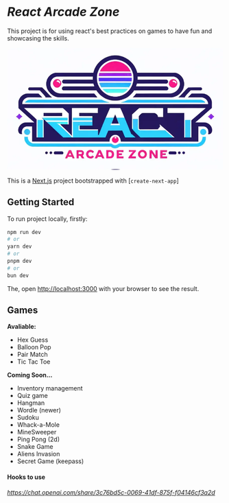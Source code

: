 # *React Arcade Zone*
This project is for using react's best practices on games to have fun and showcasing the skills.

![react arcade zone hero section](public/ReadmeHeroSection.webp)

This is a [Next.js](https://nextjs.org/) project bootstrapped with [`create-next-app`]
## Getting Started

To run project locally, firstly:

```bash
npm run dev
# or
yarn dev
# or
pnpm dev
# or
bun dev
```

The, open [http://localhost:3000](http://localhost:3000) with your browser to see the result.


## Games

**Avaliable:**
- Hex Guess
- Balloon Pop
- Pair Match
- Tic Tac Toe

**Coming Soon...**
- Inventory management
- Quiz game
- Hangman
- Wordle (newer)
- Sudoku
- Whack-a-Mole
- MineSweeper
- Ping Pong (2d)
- Snake Game
- Aliens Invasion
- Secret Game (keepass) 

#### Hooks to use
*https://chat.openai.com/share/3c76bd5c-0069-41df-875f-f04146cf3a2d*